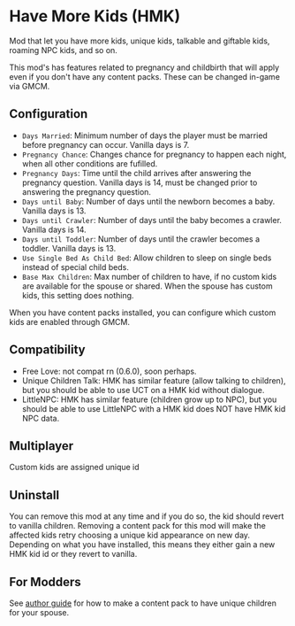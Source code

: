 # Have More Kids (HMK)

Mod that let you have more kids, unique kids, talkable and giftable kids, roaming NPC kids, and so on.

This mod's has features related to pregnancy and childbirth that will apply even if you don't have any content packs. These can be changed in-game via GMCM.

## Configuration

- `Days Married`: Minimum number of days the player must be married before pregnancy can occur. Vanilla days is 7.
- `Pregnancy Chance`: Changes chance for pregnancy to happen each night, when all other conditions are fufilled.
- `Pregnancy Days`: Time until the child arrives after answering the pregnancy question. Vanilla days is 14, must be changed prior to answering the pregnancy question.
- `Days until Baby`: Number of days until the newborn becomes a baby. Vanilla days is 13.
- `Days until Crawler`: Number of days until the baby becomes a crawler. Vanilla days is 14.
- `Days until Toddler`: Number of days until the crawler becomes a toddler. Vanilla days is 13.
- `Use Single Bed As Child Bed`: Allow children to sleep on single beds instead of special child beds.
- `Base Max Children`: Max number of children to have, if no custom kids are available for the spouse or shared. When the spouse has custom kids, this setting does nothing.

When you have content packs installed, you can configure which custom kids are enabled through GMCM.

## Compatibility

- Free Love: not compat rn (0.6.0), soon perhaps.
- Unique Children Talk: HMK has similar feature (allow talking to children), but you should be able to use UCT on a HMK kid without dialogue.
- LittleNPC: HMK has similar feature (children grow up to NPC), but you should be able to use LittleNPC with a HMK kid does NOT have HMK kid NPC data.

## Multiplayer

Custom kids are assigned unique id 

## Uninstall

You can remove this mod at any time and if you do so, the kid should revert to vanilla children.
Removing a content pack for this mod will make the affected kids retry choosing a unique kid appearance on new day. Depending on what you have installed, this means they either gain a new HMK kid id or they revert to vanilla.

## For Modders

See [author guide](author-guide.md) for how to make a content pack to have unique children for your spouse.

